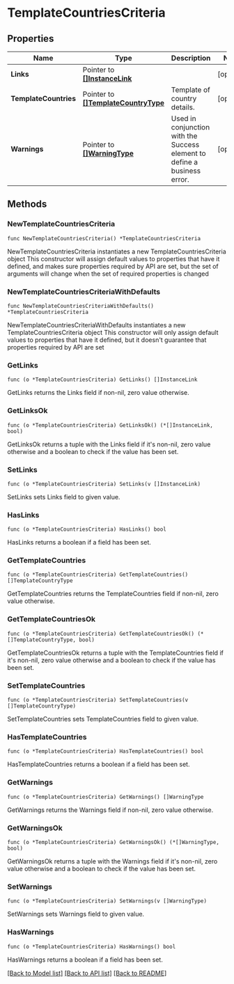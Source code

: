 # TemplateCountriesCriteria

## Properties

Name | Type | Description | Notes
------------ | ------------- | ------------- | -------------
**Links** | Pointer to [**[]InstanceLink**](InstanceLink.md) |  | [optional] 
**TemplateCountries** | Pointer to [**[]TemplateCountryType**](TemplateCountryType.md) | Template of country details. | [optional] 
**Warnings** | Pointer to [**[]WarningType**](WarningType.md) | Used in conjunction with the Success element to define a business error. | [optional] 

## Methods

### NewTemplateCountriesCriteria

`func NewTemplateCountriesCriteria() *TemplateCountriesCriteria`

NewTemplateCountriesCriteria instantiates a new TemplateCountriesCriteria object
This constructor will assign default values to properties that have it defined,
and makes sure properties required by API are set, but the set of arguments
will change when the set of required properties is changed

### NewTemplateCountriesCriteriaWithDefaults

`func NewTemplateCountriesCriteriaWithDefaults() *TemplateCountriesCriteria`

NewTemplateCountriesCriteriaWithDefaults instantiates a new TemplateCountriesCriteria object
This constructor will only assign default values to properties that have it defined,
but it doesn't guarantee that properties required by API are set

### GetLinks

`func (o *TemplateCountriesCriteria) GetLinks() []InstanceLink`

GetLinks returns the Links field if non-nil, zero value otherwise.

### GetLinksOk

`func (o *TemplateCountriesCriteria) GetLinksOk() (*[]InstanceLink, bool)`

GetLinksOk returns a tuple with the Links field if it's non-nil, zero value otherwise
and a boolean to check if the value has been set.

### SetLinks

`func (o *TemplateCountriesCriteria) SetLinks(v []InstanceLink)`

SetLinks sets Links field to given value.

### HasLinks

`func (o *TemplateCountriesCriteria) HasLinks() bool`

HasLinks returns a boolean if a field has been set.

### GetTemplateCountries

`func (o *TemplateCountriesCriteria) GetTemplateCountries() []TemplateCountryType`

GetTemplateCountries returns the TemplateCountries field if non-nil, zero value otherwise.

### GetTemplateCountriesOk

`func (o *TemplateCountriesCriteria) GetTemplateCountriesOk() (*[]TemplateCountryType, bool)`

GetTemplateCountriesOk returns a tuple with the TemplateCountries field if it's non-nil, zero value otherwise
and a boolean to check if the value has been set.

### SetTemplateCountries

`func (o *TemplateCountriesCriteria) SetTemplateCountries(v []TemplateCountryType)`

SetTemplateCountries sets TemplateCountries field to given value.

### HasTemplateCountries

`func (o *TemplateCountriesCriteria) HasTemplateCountries() bool`

HasTemplateCountries returns a boolean if a field has been set.

### GetWarnings

`func (o *TemplateCountriesCriteria) GetWarnings() []WarningType`

GetWarnings returns the Warnings field if non-nil, zero value otherwise.

### GetWarningsOk

`func (o *TemplateCountriesCriteria) GetWarningsOk() (*[]WarningType, bool)`

GetWarningsOk returns a tuple with the Warnings field if it's non-nil, zero value otherwise
and a boolean to check if the value has been set.

### SetWarnings

`func (o *TemplateCountriesCriteria) SetWarnings(v []WarningType)`

SetWarnings sets Warnings field to given value.

### HasWarnings

`func (o *TemplateCountriesCriteria) HasWarnings() bool`

HasWarnings returns a boolean if a field has been set.


[[Back to Model list]](../README.md#documentation-for-models) [[Back to API list]](../README.md#documentation-for-api-endpoints) [[Back to README]](../README.md)


